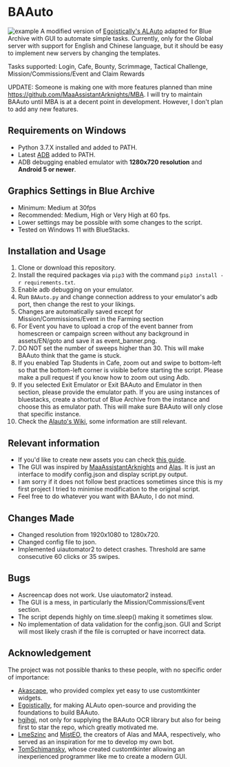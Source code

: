 # BAAuto
![example](https://github.com/RedDeadDepresso/BAAuto/assets/94017243/8c661360-5667-401a-986d-3fb0f7400462)
A modified version of [Egoistically's ALAuto](https://github.com/Egoistically/ALAuto) adapted for Blue Archive with GUI to automate simple tasks. Currently, only for the Global server with support for English and Chinese language, but it should be easy to implement new servers by changing the templates.

Tasks supported: Login, Cafe, Bounty, Scrimmage, Tactical Challenge, Mission/Commissions/Event and Claim Rewards

UPDATE: Someone is making one with more features planned than mine https://github.com/MaaAssistantArknights/MBA. I will try to maintain BAAuto until MBA is at a decent point in development. However, I don't plan to add any new features.

## Requirements on Windows
* Python 3.7.X installed and added to PATH.
* Latest [ADB](https://developer.android.com/studio/releases/platform-tools) added to PATH.
* ADB debugging enabled emulator with **1280x720 resolution** and **Android 5 or newer**.
  
## Graphics Settings in Blue Archive
* Minimum: Medium at 30fps
* Recommended: Medium, High or Very High at 60 fps. 
* Lower settings may be possible with some changes to the script.
* Tested on Windows 11 with BlueStacks.

## Installation and Usage
1. Clone or download this repository.
2. Install the required packages via `pip3` with the command `pip3 install -r requirements.txt`.
3. Enable adb debugging on your emulator.
4. Run `BAAuto.py` and change connection address to your emulator's adb port, then change the rest to your likings. 
5. Changes are automatically saved except for Mission/Commissions/Event in the Farming section
6. For Event you have to upload a crop of the event banner from homescreen or campaign screen without any background in assets/EN/goto and save it as event_banner.png.
7. DO NOT set the number of sweeps higher than 30. This will make BAAuto think that the game is stuck.
8. If you enabled Tap Students in Cafe, zoom out and swipe to bottom-left so that the bottom-left corner is visible before starting the script. Please make a pull request if you know how to zoom out using Adb.
9. If you selected Exit Emulator or Exit BAAuto and Emulator in then section, please provide the emulator path. If you are using instances of bluestacks, create a shortcut of Blue Archive from the instance and choose this as emulator path. This will make sure BAAuto will only close that specific instance.
10. Check the [Alauto's Wiki](https://github.com/Egoistically/ALAuto/wiki/Config.ini-and-Modules-explanation), some information are still relevant.

## Relevant information
* If you'd like to create new assets you can check [this guide](https://github.com/Egoistically/ALAuto/wiki/Creating-new-assets-for-bot).
* The GUI was inspired by [MaaAssistantArknights](https://github.com/MaaAssistantArknights/MaaAssistantArknights) and [Alas](https://github.com/LmeSzinc/AzurLaneAutoScript). It is just an interface to modify config.json and display script.py output.
* I am sorry if it does not follow best practices sometimes since this is my first project I tried to minimise modification to the original script. 
* Feel free to do whatever you want with BAAuto, I do not mind.

## Changes Made
* Changed resolution from 1920x1080 to 1280x720. 
* Changed config file to json.
* Implemented uiautomator2 to detect crashes. Threshold are same consecutive 60 clicks or 35 swipes.

## Bugs
* Ascreencap does not work. Use uiautomator2 instead.
* The GUI is a mess, in particularly the Mission/Commissions/Event section.
* The script depends highly on time.sleep() making it sometimes slow.
* No implementation of data validation for the config.json. GUI and Script will most likely crash if the file is corrupted or have incorrect data.

## Acknowledgement
The project was not possible thanks to these people, with no specific order of importance:
  - [Akascape](https://github.com/Akascape), who provided complex yet easy to use customtkinter widgets.
  - [Egoistically](https://github.com/Egoistically), for making ALAuto open-source and providing the foundations to build BAAuto.
  - [hgjhgj](https://github.com/hgjazhgj), not only for supplying the BAAuto OCR library but also for being first to star the repo, which greatly motivated me.
  - [LmeSzinc](https://github.com/LmeSzinc) and [MistEO](https://github.com/MistEO), the creators of Alas and MAA, respectively, who served as an inspiration for me to develop my own bot.
  - [TomSchimansky](https://github.com/TomSchimansky), whose created customtkinter allowing an inexperienced programmer like me to create a modern GUI.
